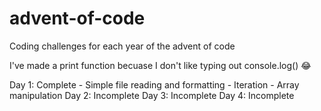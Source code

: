 # advent-of-code
Coding challenges for each year of the advent of code

I've made a print function becuase I don't like typing out console.log() 😂

Day 1: Complete
    - Simple file reading and formatting
    - Iteration 
    - Array manipulation
Day 2: Incomplete
Day 3: Incomplete
Day 4: Incomplete